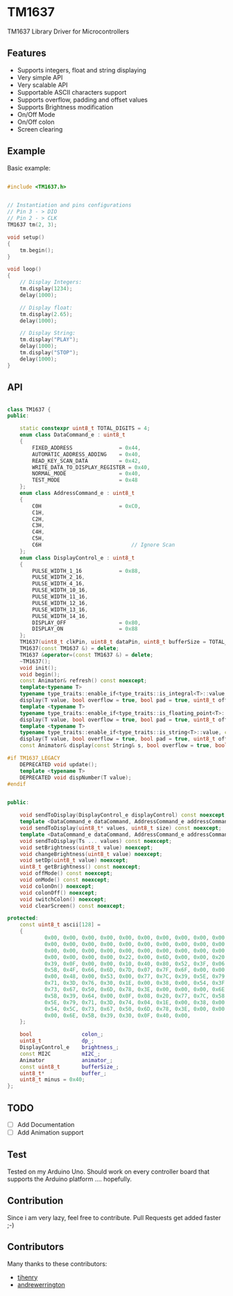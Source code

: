 # TM1637

TM1637 Library Driver for Microcontrollers  

## Features  
- Supports integers, float and string displaying  
- Very simple API  
- Very scalable API
- Supportable ASCII characters support  
- Supports overflow, padding and offset values
- Supports Brightness modification
- On/Off Mode
- On/Off colon
- Screen clearing 

## Example
Basic example:

```cpp

#include <TM1637.h>


// Instantiation and pins configurations
// Pin 3 - > DIO
// Pin 2 - > CLK
TM1637 tm(2, 3);

void setup()
{
    tm.begin();
}

void loop()
{
    // Display Integers:
    tm.display(1234);
    delay(1000);

    // Display float:
    tm.display(2.65);
    delay(1000);

    // Display String:
    tm.display("PLAY");
    delay(1000);
    tm.display("STOP");
    delay(1000);
}
```

## API
```cpp

class TM1637 {
public:

    static constexpr uint8_t TOTAL_DIGITS = 4;
    enum class DataCommand_e : uint8_t
    {
        FIXED_ADDRESS               = 0x44,
        AUTOMATIC_ADDRESS_ADDING    = 0x40,
        READ_KEY_SCAN_DATA          = 0x42,
        WRITE_DATA_TO_DISPLAY_REGISTER = 0x40,
        NORMAL_MODE                 = 0x40,
        TEST_MODE                   = 0x48
    };
    enum class AddressCommand_e : uint8_t
    {
        C0H                         = 0xC0,
        C1H,
        C2H,
        C3H,
        C4H,
        C5H,
        C6H                             // Ignore Scan
    };
    enum class DisplayControl_e : uint8_t
    {
        PULSE_WIDTH_1_16            = 0x88,
        PULSE_WIDTH_2_16,
        PULSE_WIDTH_4_16,
        PULSE_WIDTH_10_16,
        PULSE_WIDTH_11_16,
        PULSE_WIDTH_12_16,
        PULSE_WIDTH_13_16,
        PULSE_WIDTH_14_16,
        DISPLAY_OFF                 = 0x80,
        DISPLAY_ON                  = 0x88
    };
    TM1637(uint8_t clkPin, uint8_t dataPin, uint8_t bufferSize = TOTAL_DIGITS) noexcept;
    TM1637(const TM1637 &) = delete;
    TM1637 &operator=(const TM1637 &) = delete;
    ~TM1637();
    void init();
    void begin();
    const Animator& refresh() const noexcept;
    template<typename T>
    typename type_traits::enable_if<type_traits::is_integral<T>::value, const Animator&>::type
    display(T value, bool overflow = true, bool pad = true, uint8_t offset = 0);
    template <typename T>
    typename type_traits::enable_if<type_traits::is_floating_point<T>::value, const Animator&>::type
    display(T value, bool overflow = true, bool pad = true, uint8_t offset = 0);
    template <typename T>
    typename type_traits::enable_if<type_traits::is_string<T>::value, const Animator&>::type
    display(T value, bool overflow = true, bool pad = true, uint8_t offset = 0);
    const Animator& display(const String& s, bool overflow = true, bool pad = true, uint8_t offset = 0);

#if TM1637_LEGACY
    DEPRECATED void update();
    template <typename T>
    DEPRECATED void dispNumber(T value);
#endif


public:

    void sendToDisplay(DisplayControl_e displayControl) const noexcept;
    template <DataCommand_e dataCommand, AddressCommand_e addressCommand>
    void sendToDisplay(uint8_t* values, uint8_t size) const noexcept;
    template <DataCommand_e dataCommand, AddressCommand_e addressCommand, typename ... Ts>
    void sendToDisplay(Ts ... values) const noexcept;
    void setBrightness(uint8_t value) noexcept;
    void changeBrightness(uint8_t value) noexcept;
    void setDp(uint8_t value) noexcept;
    uint8_t getBrightness() const noexcept;
    void offMode() const noexcept;
    void onMode() const noexcept;
    void colonOn() noexcept;
    void colonOff() noexcept;
    void switchColon() noexcept;
    void clearScreen() const noexcept;

protected:
    const uint8_t ascii[128] =
    {
            0x00, 0x00, 0x00, 0x00, 0x00, 0x00, 0x00, 0x00, 0x00, 0x00,
            0x00, 0x00, 0x00, 0x00, 0x00, 0x00, 0x00, 0x00, 0x00, 0x00,
            0x00, 0x00, 0x00, 0x00, 0x00, 0x00, 0x00, 0x00, 0x00, 0x00,
            0x00, 0x00, 0x00, 0x00, 0x22, 0x00, 0x6D, 0x00, 0x00, 0x20,
            0x39, 0x0F, 0x00, 0x00, 0x10, 0x40, 0x80, 0x52, 0x3F, 0x06,
            0x5B, 0x4F, 0x66, 0x6D, 0x7D, 0x07, 0x7F, 0x6F, 0x00, 0x00,
            0x00, 0x48, 0x00, 0x53, 0x00, 0x77, 0x7C, 0x39, 0x5E, 0x79,
            0x71, 0x3D, 0x76, 0x30, 0x1E, 0x00, 0x38, 0x00, 0x54, 0x3F,
            0x73, 0x67, 0x50, 0x6D, 0x78, 0x3E, 0x00, 0x00, 0x00, 0x6E,
            0x5B, 0x39, 0x64, 0x00, 0x0F, 0x08, 0x20, 0x77, 0x7C, 0x58,
            0x5E, 0x79, 0x71, 0x3D, 0x74, 0x04, 0x1E, 0x00, 0x38, 0x00,
            0x54, 0x5C, 0x73, 0x67, 0x50, 0x6D, 0x78, 0x3E, 0x00, 0x00,
            0x00, 0x6E, 0x5B, 0x39, 0x30, 0x0F, 0x40, 0x00,
    };

    bool                colon_;
    uint8_t             dp_;
    DisplayControl_e    brightness_;
    const MI2C          mI2C_;
    Animator            animator_;
    const uint8_t       bufferSize_;
    uint8_t*            buffer_;
    uint8_t minus = 0x40;
};

```


## TODO

- [ ] Add Documentation
- [ ] Add Animation support

## Test  

 Tested on my Arduino Uno. Should work on every controller board that supports the Arduino platform .... hopefully.


## Contribution  

Since i am very lazy, feel free to contribute. Pull Requests get added faster ;-)

## Contributors

Many thanks to these contributors:

- [tjhenry](https://github.com/tjhenry)  
- [andrewerrington](https://github.com/andrewerrington)
